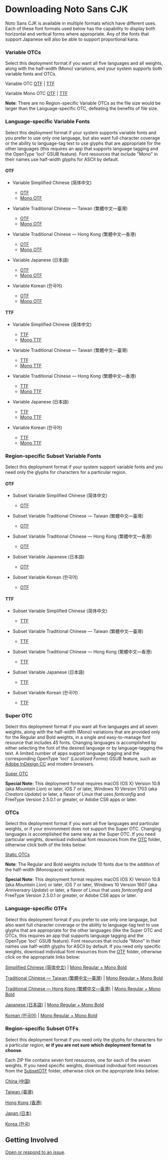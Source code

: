 # Downloading Noto Sans CJK

Noto Sans CJK is available in multiple formats which have different uses. Each of
these font formats used below has the capability to display both horizontal
and vertical forms where appropriate. Any of the fonts that support
Japanese will also be able to support proportional kana.

### Variable OTCs

Select this deployment format if you want all five languages and all weights, along with the half-width (Mono) variations, and your system supports both variable fonts and OTCs.

Variable OTC [OTF](https://github.com/googlefonts/noto-cjk/raw/main/Sans/Variable/OTC/NotoSansCJK-VF.otf.ttc) | [TTF](https://github.com/googlefonts/noto-cjk/raw/main/Sans/Variable/OTC/NotoSansCJK-VF.ttf.ttc)

Variable Mono OTC [OTF](https://github.com/googlefonts/noto-cjk/raw/main/Sans/Variable/OTC/NotoSansMonoCJK-VF.otf.ttc) | [TTF](https://github.com/googlefonts/noto-cjk/raw/main/Sans/Variable/OTC/NotoSansMonoCJK-VF.ttf.ttc)

**Note**: There are no Region-specific Variable OTCs as the file size would be larger than the
Language-specific OTC, defeating the benefits of file size.

### Language-specific Variable Fonts

Select this deployment format if your system supports variable fonts and you prefer to use only one language,
but also want full character coverage or the ability to language-tag text to use glyphs that are appropriate
for the other languages (this requires an app that supports language tagging and the OpenType 'locl' GSUB feature).
Font resources that include "Mono" in their names use half-width glyphs for ASCII by default.

#### OTF
- Variable Simplified Chinese (简体中文)
  - [OTF](https://github.com/googlefonts/noto-cjk/raw/main/Sans/Variable/OTF/NotoSansCJKsc-VF.otf)
  - [Mono OTF](https://github.com/googlefonts/noto-cjk/raw/main/Sans/Variable/OTF/Mono/NotoSansMonoCJKsc-VF.otf)

- Variable Traditional Chinese — Taiwan (繁體中文—臺灣)
  - [OTF](https://github.com/googlefonts/noto-cjk/raw/main/Sans/Variable/OTF/NotoSansCJKtc-VF.otf)
  - [Mono OTF](https://github.com/googlefonts/noto-cjk/raw/main/Sans/Variable/OTF/Mono/NotoSansMonoCJKtc-VF.otf)

- Variable Traditional Chinese — Hong Kong (繁體中文—香港)
  - [OTF](https://github.com/googlefonts/noto-cjk/raw/main/Sans/Variable/OTF/NotoSansCJKhk-VF.otf)
  - [Mono OTF](https://github.com/googlefonts/noto-cjk/raw/main/Sans/Variable/OTF/Mono/NotoSansMonoCJKhk-VF.otf)

- Variable Japanese (日本語)
  - [OTF](https://github.com/googlefonts/noto-cjk/raw/main/Sans/Variable/OTF/NotoSansCJKjp-VF.otf)
  - [Mono OTF](https://github.com/googlefonts/noto-cjk/raw/main/Sans/Variable/OTF/Mono/NotoSansMonoCJKjp-VF.otf)

- Variable Korean (한국어)
  - [OTF](https://github.com/googlefonts/noto-cjk/raw/main/Sans/Variable/OTF/NotoSansCJKkr-VF.otf)
  - [Mono OTF](https://github.com/googlefonts/noto-cjk/raw/main/Sans/Variable/OTF/Mono/NotoSansMonoCJKkr-VF.otf)

#### TTF

- Variable Simplified Chinese (简体中文)
  - [TTF](https://github.com/googlefonts/noto-cjk/raw/main/Sans/Variable/TTF/NotoSansCJKsc-VF.ttf)
  - [Mono TTF](https://github.com/googlefonts/noto-cjk/raw/main/Sans/Variable/TTF/Mono/NotoSansMonoCJKsc-VF.ttf)

- Variable Traditional Chinese — Taiwan (繁體中文—臺灣)
  - [TTF](https://github.com/googlefonts/noto-cjk/raw/main/Sans/Variable/TTF/NotoSansCJKtc-VF.ttf)
  - [Mono TTF](https://github.com/googlefonts/noto-cjk/raw/main/Sans/Variable/TTF/Mono/NotoSansMonoCJKtc-VF.ttf)

- Variable Traditional Chinese — Hong Kong (繁體中文—香港)
  - [TTF](https://github.com/googlefonts/noto-cjk/raw/main/Sans/Variable/TTF/NotoSansCJKhk-VF.ttf)
  - [Mono TTF](https://github.com/googlefonts/noto-cjk/raw/main/Sans/Variable/TTF/Mono/NotoSansMonoCJKhk-VF.ttf)

- Variable Japanese (日本語)
  - [TTF](https://github.com/googlefonts/noto-cjk/raw/main/Sans/Variable/TTF/NotoSansCJKjp-VF.ttf)
  - [Mono TTF](https://github.com/googlefonts/noto-cjk/raw/main/Sans/Variable/TTF/Mono/NotoSansMonoCJKjp-VF.ttf)

- Variable Korean (한국어)
  - [TTF](https://github.com/googlefonts/noto-cjk/raw/main/Sans/Variable/TTF/NotoSansCJKkr-VF.ttf)
  - [Mono TTF](https://github.com/googlefonts/noto-cjk/raw/main/Sans/Variable/TTF/Mono/NotoSansMonoCJKkr-VF.ttf)


### Region-specific Subset Variable Fonts

Select this deployment format if your system support variable fonts and you need only the glyphs for characters for a particular region.

#### OTF

- Subset Variable Simplified Chinese (简体中文)
  - [OTF](https://github.com/googlefonts/noto-cjk/raw/main/Sans/Variable/OTF/Subset/NotoSansSC-VF.otf)

- Subset Variable Traditional Chinese — Taiwan (繁體中文—臺灣)
  - [OTF](https://github.com/googlefonts/noto-cjk/raw/main/Sans/Variable/OTF/Subset/NotoSansTC-VF.otf)

- Subset Variable Traditional Chinese — Hong Kong (繁體中文—香港)
  - [OTF](https://github.com/googlefonts/noto-cjk/raw/main/Sans/Variable/OTF/Subset/NotoSansHK-VF.otf)

- Subset Variable Japanese (日本語)
  - [OTF](https://github.com/googlefonts/noto-cjk/raw/main/Sans/Variable/OTF/Subset/NotoSansJP-VF.otf)

- Subset Variable Korean (한국어)
  - [OTF](https://github.com/googlefonts/noto-cjk/raw/main/Sans/Variable/OTF/Subset/NotoSansKR-VF.otf)

#### TTF
- Subset Variable Simplified Chinese (简体中文)
  - [TTF](https://github.com/googlefonts/noto-cjk/raw/main/Sans/Variable/TTF/Subset/NotoSansSC-VF.ttf)

- Subset Variable Traditional Chinese — Taiwan (繁體中文—臺灣)
  - [TTF](https://github.com/googlefonts/noto-cjk/raw/main/Sans/Variable/TTF/Subset/NotoSansTC-VF.ttf)

- Subset Variable Traditional Chinese — Hong Kong (繁體中文—香港)
  - [TTF](https://github.com/googlefonts/noto-cjk/raw/main/Sans/Variable/TTF/Subset/NotoSansHK-VF.ttf)

- Subset Variable Japanese (日本語)
  - [TTF](https://github.com/googlefonts/noto-cjk/raw/main/Sans/Variable/TTF/Subset/NotoSansJP-VF.ttf)

- Subset Variable Korean (한국어)
  - [TTF](https://github.com/googlefonts/noto-cjk/raw/main/Sans/Variable/TTF/Subset/NotoSansKR-VF.ttf)

### Super OTC

Select this deployment format if you want all five languages and all seven weights, along with the half-width (Mono) variations that are provided only for the Regular and Bold weights, in a single and easy-to-manage font resource that includes 45 fonts. Changing languages is accomplished by either selecting the font of the desired language or by language-tagging the text. A limited number of apps support language tagging and the corresponding OpenType 'locl' (*Localized Forms*) GSUB feature, such as [Adobe InDesign CC](https://www.adobe.com/products/indesign.html) and modern browsers.

[Super OTC](https://github.com/googlefonts/noto-cjk/raw/main/Sans/SuperOTC/NotoSansCJK.ttc.zip)

**Special Note**: This deployment format requires macOS (OS X) Version 10.8 (aka *Mountain Lion*) or later, iOS 7 or later, Windows 10 Version 1703 (aka *Creators Update*) or later, a flavor of Linux that uses *fontconfig* and FreeType Version 2.5.0.1 or greater, or Adobe CS6 apps or later.

### OTCs

Select this deployment format if you want all five languages and particular weights, or if your environment does not support the Super OTC. Changing languages is accomplished the same way as the Super OTC. If you need particular weights, download individual font resources from the [OTC](https://github.com/googlefonts/noto-cjk/raw/main/Sans/OTC) folder, otherwise click both of the links below:

[Static OTCs](https://github.com/googlefonts/noto-cjk/releases/download/Sans2.004/03_NotoSansCJK-OTC.zip)

**Note**: The Regular and Bold weights include 10 fonts due to the addition of the half-width (Monospace) variations.

**Special Note**: This deployment format requires macOS (OS X) Version 10.8 (aka *Mountain Lion*) or later, iOS 7 or later, Windows 10 Version 1607 (aka *Anniversary Update*) or later, a flavor of Linux that uses *fontconfig* and FreeType Version 2.5.0.1 or greater, or Adobe CS6 apps or later.

### Language-specific OTFs

Select this deployment format if you prefer to use only one language, but also want full character coverage or the ability to language-tag text to use glyphs that are appropriate for the other languages (like the Super OTC and OTCs, this requires an app that supports language tagging and the OpenType 'locl' GSUB feature). Font resources that include "Mono" in their names use half-width glyphs for ASCII by default. If you need only specific weights, download individual font resources from the [OTF](https://github.com/googlefonts/noto-cjk/raw/main/Sans/OTF) folder, otherwise click on the appropriate links below:

[Simplified Chinese (简体中文)](https://github.com/googlefonts/noto-cjk/releases/download/Sans2.004/08_NotoSansCJKsc.zip) | [Mono Regular + Mono Bold](https://github.com/googlefonts/noto-cjk/releases/download/Sans2.004/13_NotoSansMonoCJKsc.zip)

[Traditional Chinese — Taiwan (繁體中文—臺灣)](https://github.com/googlefonts/noto-cjk/releases/download/Sans2.004/09_NotoSansCJKtc.zip) | [Mono Regular + Mono Bold](https://github.com/googlefonts/noto-cjk/releases/download/Sans2.004/14_NotoSansMonoCJKtc.zip)

[Traditional Chinese — Hong Kong (繁體中文—香港)](https://github.com/googlefonts/noto-cjk/releases/download/Sans2.004/10_NotoSansCJKhk.zip) | [Mono Regular + Mono Bold](https://github.com/googlefonts/noto-cjk/releases/download/Sans2.004/15_NotoSansMonoCJKhk.zip)

[Japanese (日本語)](https://github.com/googlefonts/noto-cjk/releases/download/Sans2.004/06_NotoSansCJKjp.zip) | [Mono Regular + Mono Bold](https://github.com/googlefonts/noto-cjk/releases/download/Sans2.004/11_NotoSansMonoCJKjp.zip)

[Korean (한국어)](https://github.com/googlefonts/noto-cjk/releases/download/Sans2.004/07_NotoSansCJKkr.zip) | [Mono Regular + Mono Bold](https://github.com/googlefonts/noto-cjk/releases/download/Sans2.004/12_NotoSansMonoCJKkr.zip)

### Region-specific Subset OTFs

Select this deployment format if you need only the glyphs for characters for a particular region, **or if you are not sure which deployment format to choose**.

Each ZIP file contains seven font resources, one for each of the seven weights. If you need specific weights, download individual font resources from the [SubsetOTF](https://github.com/googlefonts/noto-cjk/raw/main/Sans/SubsetOTF) folder, otherwise click on the appropriate links below:

[China (中国)](https://github.com/googlefonts/noto-cjk/releases/download/Sans2.004/18_NotoSansSC.zip)

[Taiwan (臺灣)](https://github.com/googlefonts/noto-cjk/releases/download/Sans2.004/19_NotoSansTC.zip)

[Hong Kong (香港)](https://github.com/googlefonts/noto-cjk/releases/download/Sans2.004/20_NotoSansHK.zip)

[Japan (日本)](https://github.com/googlefonts/noto-cjk/releases/download/Sans2.004/16_NotoSansJP.zip)

[Korea (한국)](https://github.com/googlefonts/noto-cjk/releases/download/Sans2.004/17_NotoSansKR.zip)

## Getting Involved

[Open or respond to an issue](https://github.com/googlefonts/noto-cjk/issues/).
